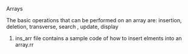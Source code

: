 Arrays

The basic operations that can be performed on an array are: insertion, deletion, transverse, search , update, display

1. ins_arr file contains a sample code of how to insert elments into an array.rr
